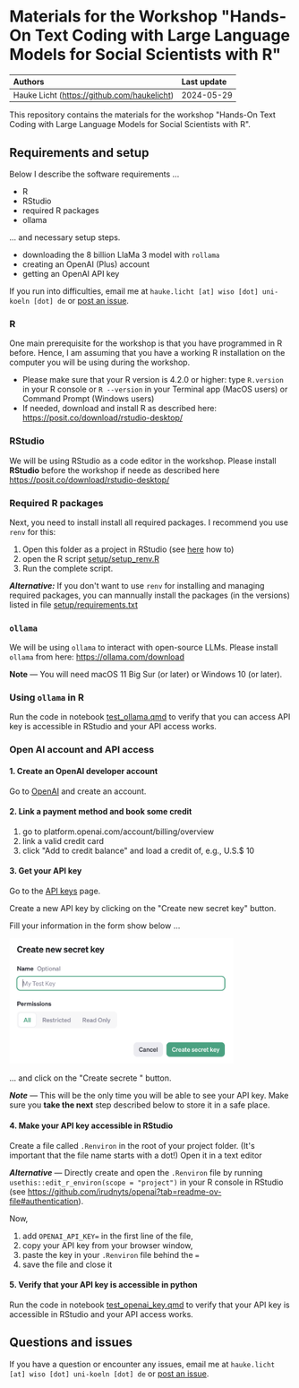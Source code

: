 # Materials for the Workshop "Hands-On Text Coding with Large Language Models for Social Scientists with R"

| Authors | Last update |
|:------ |:----------- |
| Hauke Licht (https://github.com/haukelicht) | 2024-05-29 |

This repository contains the materials for the workshop "Hands-On Text Coding with Large Language Models for Social Scientists with R".

## Requirements and setup

Below I describe the software requirements ...

- R
- RStudio
- required R packages
- ollama

... and necessary setup steps.

- downloading the 8 billion LlaMa 3 model with `rollama` 
- creating an OpenAI (Plus) account 
- getting an OpenAI API key

If you run into difficulties, email me at `hauke.licht [at] wiso [dot] uni-koeln [dot] de` or [post an issue](https://github.com/haukelicht/llm_text_coding_r/issues).

### R

One main prerequisite for the workshop is that you have programmed in R before.
Hence, I am assuming that you have a working R installation on the computer you will be using during the workshop.

- Please make sure that your R version is 4.2.0 or higher: type `R.version` in your R console or `R --version` in your Terminal app (MacOS users) or Command Prompt (Windows users)
- If needed, download and install R as described here: https://posit.co/download/rstudio-desktop/

### RStudio

We will be using RStudio as a code editor in the workshop.
Please install **RStudio** before the workshop if neede as described here https://posit.co/download/rstudio-desktop/ 

### Required R packages

Next, you need to install install all required packages.
I recommend you use `renv` for this:

1. Open this folder as a project in RStudio (see [here](https://support.posit.co/hc/en-us/articles/200526207-Using-RStudio-Projects) how to)
2. open the R script [setup/setup_renv.R](./setup/setup_renv.R)
3. Run the complete script.

**_Alternative:_** If you don't want to use `renv` for installing and managing required packages, you can mannually install the packages (in the versions) listed in file [setup/requirements.txt](./setup/requirements.txt)

### `ollama`

We will be using `ollama` to interact with open-source LLMs.
Please install `ollama` from here: https://ollama.com/download

**Note** &mdash; You will need macOS 11 Big Sur (or later) or Windows 10 (or later).

### Using `ollama` in R

Run the code in notebook [test_ollama.qmd](./code/test_ollama.html) to verify that you can access API key is accessible in RStudio and your API access works.


### Open AI account and API access

#### 1. Create an OpenAI developer account

Go to [OpenAI](https://beta.openai.com/signup/) and create an account.

#### 2. Link a payment method and book some credit

1. go to platform.openai.com/account/billing/overview
2. link a valid credit card
3. click "Add to credit balance" and load a credit of, e.g., U.S.$ 10

#### 3. Get your API key

Go to the [API keys](https://platform.openai.com/api-keys) page.

Create a new API key by clicking on the "Create new secret key" button.

Fill your information in the form show below ... 

<img src="assets/openai_api_create_new_secret.png" alt="Pop-up for creating a new OpenAI API key" style="width:400px;"/>

... and click on the "Create secrete "  button.

**_Note_** &mdash; 
This will be the only time you will be able to see your API key. 
Make sure you **take the next** step described below to store it in a safe place.

#### 4. Make your API key accessible in RStudio

Create a file called `.Renviron` in the root of your project folder.
(It's important that the file name starts with a dot!)
Open it in a text editor 

**_Alternative_** &mdash; Directly create and open the `.Renviron` file by running `usethis::edit_r_environ(scope = "project")` in your R console in RStudio (see https://github.com/irudnyts/openai?tab=readme-ov-file#authentication).

Now,

1. add `OPENAI_API_KEY=` in the first line of the file, 
2. copy your API key from your browser window,
3. paste the key in your `.Renviron` file behind the `=`
4. save the file and close it


#### 5. Verify that your API key is accessible in python

Run the code in notebook [test_openai_key.qmd](./code/test_openai_key.html) to verify that your API key is accessible in RStudio and your API access works.

## Questions and issues

If you have a question or encounter any issues, email me at `hauke.licht [at] wiso [dot] uni-koeln [dot] de` or [post an issue](https://github.com/haukelicht/llm_text_coding_r/issues).
